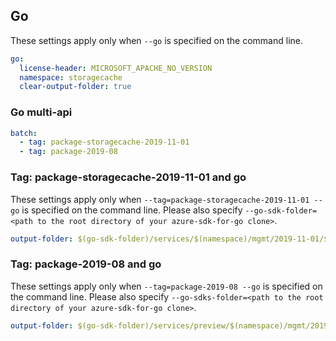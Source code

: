 ## Go

These settings apply only when `--go` is specified on the command line.

``` yaml $(go)
go:
  license-header: MICROSOFT_APACHE_NO_VERSION
  namespace: storagecache
  clear-output-folder: true
```

### Go multi-api

``` yaml $(go) && $(multiapi)
batch:
  - tag: package-storagecache-2019-11-01
  - tag: package-2019-08
```

### Tag: package-storagecache-2019-11-01 and go

These settings apply only when `--tag=package-storagecache-2019-11-01 --go` is specified on the command line.
Please also specify `--go-sdk-folder=<path to the root directory of your azure-sdk-for-go clone>`.

``` yaml $(tag) == 'package-storagecache-2019-11-01' && $(go)
output-folder: $(go-sdk-folder)/services/$(namespace)/mgmt/2019-11-01/$(namespace)
```

### Tag: package-2019-08 and go

These settings apply only when `--tag=package-2019-08 --go` is specified on the command line.
Please also specify `--go-sdks-folder=<path to the root directory of your azure-sdk-for-go clone>`.

```yaml $(tag) == 'package-2019-08' && $(go)
output-folder: $(go-sdk-folder)/services/preview/$(namespace)/mgmt/2019-08-01-preview/$(namespace)
```
